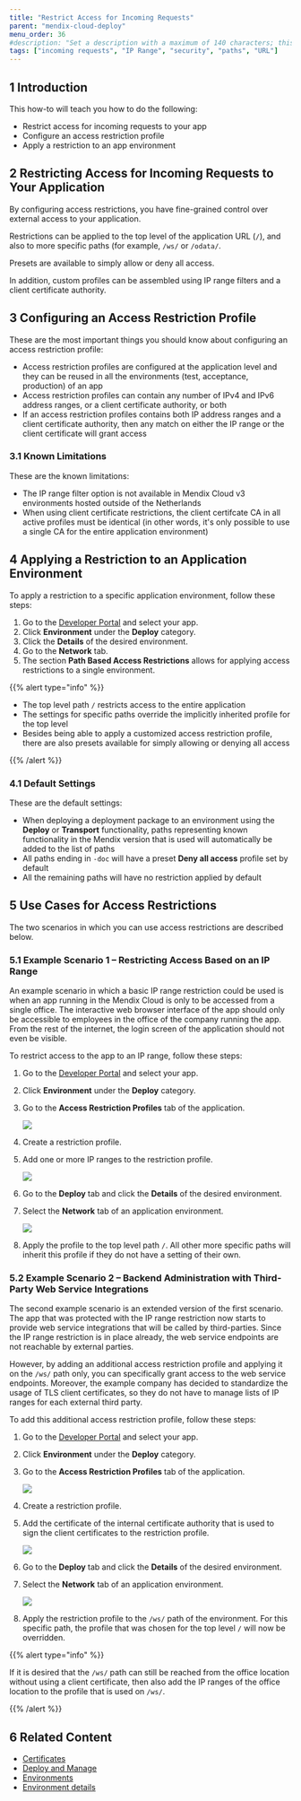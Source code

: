 ```yaml
---
title: "Restrict Access for Incoming Requests"
parent: "mendix-cloud-deploy"
menu_order: 36
#description: "Set a description with a maximum of 140 characters; this should describe what the goal of the document is, and it can be different from the document introduction; this is optional, and it can be removed"
tags: ["incoming requests", "IP Range", "security", "paths", "URL"]
---
```


## 1 Introduction

This how-to will teach you how to do the following:

* Restrict access for incoming requests to your app
* Configure an access restriction profile
* Apply a restriction to an app environment

## 2 Restricting Access for Incoming Requests to Your Application

By configuring access restrictions, you have fine-grained control over external access to your application.

Restrictions can be applied to the top level of the application URL (`/`), and also to more specific paths (for example, `/ws/` or `/odata/`.

Presets are available to simply allow or deny all access.

In addition, custom profiles can be assembled using IP range filters and a client certificate authority.

## 3 Configuring an Access Restriction Profile

These are the most important things you should know about configuring an access restriction profile:

* Access restriction profiles are configured at the application level and they can be reused in all the environments (test, acceptance, production) of an app
* Access restriction profiles can contain any number of IPv4 and IPv6 address ranges, or a client certificate authority, or both
* If an access restriction profiles contains both IP address ranges and a client certificate authority, then any match on either the IP range or the client certificate will grant access

### 3.1 Known Limitations

These are the known limitations:

* The IP range filter option is not available in Mendix Cloud v3 environments hosted outside of the Netherlands
* When using client certificate restrictions, the client certifcate CA in all active profiles must be identical (in other words, it's only possible to use a single CA for the entire application environment)

## 4 Applying a Restriction to an Application Environment

To apply a restriction to a specific application environment, follow these steps:

1. Go to the [Developer Portal](http://home.mendix.com) and select your app.
2. Click **Environment** under the **Deploy** category.
3. Click the **Details** of the desired environment.
4. Go to the **Network** tab.
5. The section **Path Based Access Restrictions** allows for applying access restrictions to a single environment.

{{% alert type="info" %}}

* The top level path `/` restricts access to the entire application
* The settings for specific paths override the implicitly inherited profile for the top level
* Besides being able to apply a customized access restriction profile, there are also presets available for simply allowing or denying all access

{{% /alert %}}

### 4.1 Default Settings

These are the default settings:

* When deploying a deployment package to an environment using the **Deploy** or **Transport** functionality, paths representing known functionality in the Mendix version that is used will automatically be added to the list of paths
* All paths ending in `-doc` will have a preset **Deny all access** profile set by default
* All the remaining paths will have no restriction applied by default

## 5 Use Cases for Access Restrictions

The two scenarios in which you can use access restrictions are described below.

### 5.1 Example Scenario 1 – Restricting Access Based on an IP Range

An example scenario in which a basic IP range restriction could be used is when an app running in the Mendix Cloud is only to be accessed from a single office. The interactive web browser interface of the app should only be accessible to employees in the office of the company running the app. From the rest of the internet, the login screen of the application should not even be visible.

To restrict access to the app to an IP range, follow these steps:

1. Go to the [Developer Portal](http://home.mendix.com) and select your app.
2. Click **Environment** under the **Deploy** category.
3. Go to the **Access Restriction Profiles** tab of the application.

    ![](attachments/accessrestrict/app-restriction.png)

4. Create a restriction profile.
5. Add one or more IP ranges to the restriction profile.

    ![](attachments/accessrestrict/scenario1.png)

6. Go to the **Deploy** tab and click the **Details** of the desired environment.
7. Select the **Network** tab of an application environment.

    ![](attachments/accessrestrict/environment-restriction.png)

8. Apply the profile to the top level path `/`. All other more specific paths will inherit this profile if they do not have a setting of their own.

### 5.2 Example Scenario 2 – Backend Administration with Third-Party Web Service Integrations

The second example scenario is an extended version of the first scenario. The app that was protected with the IP range restriction now starts to provide web service integrations that will be called by third-parties. Since the IP range restriction is in place already, the web service endpoints are not reachable by external parties.

However, by adding an additional access restriction profile and applying it on the `/ws/` path only, you can specifically grant access to the web service endpoints. Moreover, the example company has decided to standardize the usage of TLS client certificates, so they do not have to manage lists of IP ranges for each external third party.

To add this additional access restriction profile, follow these steps:

1. Go to the [Developer Portal](http://home.mendix.com) and select your app.
2. Click **Environment** under the **Deploy** category.
3. Go to the **Access Restriction Profiles** tab of the application.

    ![](attachments/accessrestrict/app-restriction.png)

4. Create a restriction profile.
5. Add the certificate of the internal certificate authority that is used to sign the client certificates to the restriction profile.

    ![](attachments/accessrestrict/scenario2.png)

6. Go to the **Deploy** tab and click the **Details** of the desired environment.
7. Select the **Network** tab of an application environment.

    ![](attachments/accessrestrict/environment-restriction.png)

8. Apply the restriction profile to the `/ws/` path of the environment. For this specific path, the profile that was chosen for the top level `/` will now be overridden.

{{% alert type="info" %}}

If it is desired that the `/ws/` path can still be reached from the office location without using a client certificate, then also add the IP ranges of the office location to the profile that is used on `/ws/`.

{{% /alert %}}

## 6 Related Content

* [Certificates](certificates)
* [Deploy and Manage](/developerportal/deploy)
* [Environments](environments)
* [Environment details](environments-details)
